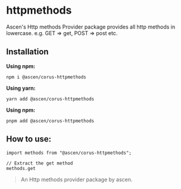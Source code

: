 # httpmethods

Ascen's Http methods Provider package provides all http methods in lowercase.
e.g. GET => get, POST => post etc.

## Installation

**Using npm:**

```
npm i @ascen/corus-httpmethods
```

**Using yarn:**

```
yarn add @ascen/corus-httpmethods
```

**Using npm:**

```
pnpm add @ascen/corus-httpmethods
```

## How to use:

```
import methods from "@ascen/corus-httpmethods";

// Extract the get method
methods.get
```

> An Http methods provider package by ascen.
